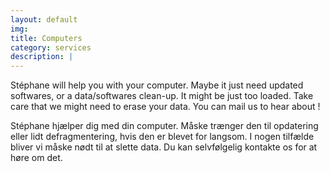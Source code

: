 ```yaml
---
layout: default
img: 
title: Computers
category: services
description: |
---
```

Stéphane will help you with your computer. Maybe it just need updated softwares, or a data/softwares clean-up.
It might be just too loaded. Take care that we might need to erase your data. You can mail us to hear about !

Stéphane hjælper dig med din computer. Måske trænger den til opdatering eller lidt defragmentering, hvis den er blevet for langsom.
I nogen tilfælde bliver vi måske nødt til at slette data. Du kan selvfølgelig kontakte os for at høre om det.
